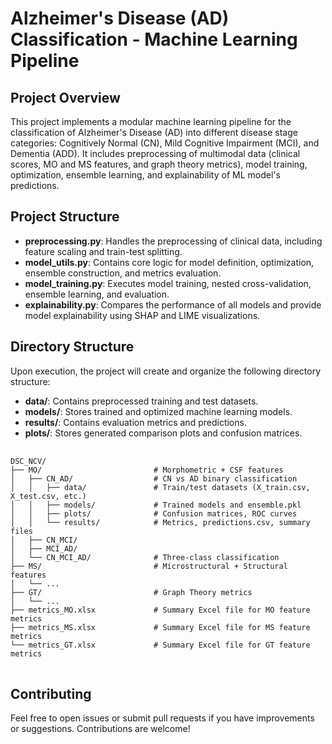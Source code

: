 # Alzheimer's Disease (AD) Classification - Machine Learning Pipeline

## Project Overview
This project implements a modular machine learning pipeline for the classification of Alzheimer's Disease (AD) into different disease stage categories: Cognitively Normal (CN), Mild Cognitive Impairment (MCI), and Dementia (ADD). It includes preprocessing of multimodal data (clinical scores, MO and MS features, and graph theory metrics), model training, optimization, ensemble learning, and explainability of ML model's predictions.




## Project Structure
- **preprocessing.py**: Handles the preprocessing of clinical data, including feature scaling and train-test splitting.
- **model_utils.py**: Contains core logic for model definition, optimization, ensemble construction, and metrics evaluation.
- **model_training.py**: Executes model training, nested cross-validation, ensemble learning, and evaluation.
- **explainability.py**: Compares the performance of all models and provide model explainability using SHAP and LIME visualizations.

## Directory Structure
Upon execution, the project will create and organize the following directory structure:
- **data/**: Contains preprocessed training and test datasets.
- **models/**: Stores trained and optimized machine learning models.
- **results/**: Contains evaluation metrics and predictions.
- **plots/**: Stores generated comparison plots and confusion matrices.

<pre> <code> 
DSC_NCV/
├── MO/                         # Morphometric + CSF features
│   ├── CN_AD/                  # CN vs AD binary classification
│   │   ├── data/               # Train/test datasets (X_train.csv, X_test.csv, etc.)
│   │   ├── models/             # Trained models and ensemble.pkl
│   │   ├── plots/              # Confusion matrices, ROC curves
│   │   └── results/            # Metrics, predictions.csv, summary files
│   ├── CN_MCI/
│   ├── MCI_AD/
│   └── CN_MCI_AD/              # Three-class classification
├── MS/                         # Microstructural + Structural features
│   └── ...
├── GT/                         # Graph Theory metrics
│   └── ...
├── metrics_MO.xlsx             # Summary Excel file for MO feature metrics
├── metrics_MS.xlsx             # Summary Excel file for MS feature metrics
└── metrics_GT.xlsx             # Summary Excel file for GT feature metrics
</code> </pre>

## Contributing
Feel free to open issues or submit pull requests if you have improvements or suggestions. Contributions are welcome!